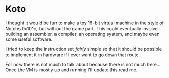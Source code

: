 Koto
====

I thought it would be fun to make a toy 16-bit virtual machine in the style of Notchs 0x10^c, but without the game part.
This could eventually involve building an assembler, a compiler, an operating system, and maybe even some useful software.

I tried to keep the instruction set *fairly* simple so that it should be possible to implement it in hardware if I ever want to go down that route.

For now there is not much to talk about because there is not much here... Once the VM is mostly up and running I'll update this read me.
